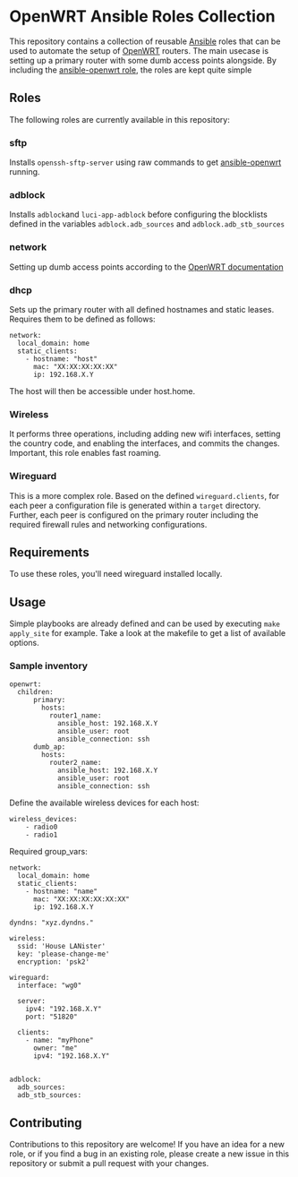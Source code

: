 # OpenWRT Ansible Roles Collection
This repository contains a collection of reusable [Ansible](https://docs.ansible.com/) roles that can be used to automate the setup of [OpenWRT](https://openwrt.org/) routers. The main usecase is setting up a primary router with some dumb access points alongside. By including the [ansible-openwrt role](https://github.com/gekmihesg/ansible-openwrt), the roles are kept quite simple

## Roles
The following roles are currently available in this repository:

### sftp
Installs `openssh-sftp-server` using raw commands to get [ansible-openwrt](https://github.com/gekmihesg/ansible-openwrt) running.

### adblock
Installs `adblock`and `luci-app-adblock` before configuring the blocklists defined in the variables `adblock.adb_sources` and `adblock.adb_stb_sources`

### network
Setting up dumb access points according to the [OpenWRT documentation](https://openwrt.org/docs/guide-user/network/wifi/dumbap)

### dhcp
Sets up the primary router with all defined hostnames and static leases. Requires them to be defined as follows:

```
network:
  local_domain: home
  static_clients:
    - hostname: "host"
      mac: "XX:XX:XX:XX:XX"
      ip: 192.168.X.Y
```

The host will then be accessible under host.home.

### Wireless
It performs three operations, including adding new wifi interfaces, setting the country code, and enabling the interfaces, and commits the changes. Important, this role enables fast roaming.

### Wireguard
This is a more complex role. Based on the defined `wireguard.clients`, for each peer a configuration file is generated within a `target` directory. Further, each peer is configured on the primary router including the required firewall rules and networking configurations.

## Requirements
To use these roles, you'll need wireguard installed locally.


## Usage
Simple playbooks are already defined and can be used by executing `make apply_site` for example. Take a look at the makefile to get a list of available options.

### Sample inventory
```
openwrt:
  children:
      primary:
        hosts:
          router1_name:
            ansible_host: 192.168.X.Y
            ansible_user: root
            ansible_connection: ssh
      dumb_ap:
        hosts:
          router2_name:
            ansible_host: 192.168.X.Y
            ansible_user: root
            ansible_connection: ssh
```

Define the available wireless devices for each host:

```
wireless_devices:
    - radio0
    - radio1
```

Required group_vars:
```
network:
  local_domain: home
  static_clients:
    - hostname: "name"
      mac: "XX:XX:XX:XX:XX:XX"
      ip: 192.168.X.Y

dyndns: "xyz.dyndns."

wireless:
  ssid: 'House LANister'
  key: 'please-change-me'
  encryption: 'psk2'

wireguard:
  interface: "wg0"

  server:
    ipv4: "192.168.X.Y"
    port: "51820"

  clients:
    - name: "myPhone"
      owner: "me"
      ipv4: "192.168.X.Y"


adblock:
  adb_sources:
  adb_stb_sources:
```    


## Contributing
Contributions to this repository are welcome! If you have an idea for a new role, or if you find a bug in an existing role, please create a new issue in this repository or submit a pull request with your changes.